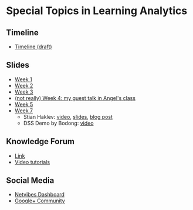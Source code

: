Special Topics in Learning Analytics
======

## Timeline

- [Timeline (draft)](timeline.md)

## Slides

- [Week 1](https://meefen.github.io/LA-UMN/slides/week1.html)
- [Week 2](https://meefen.github.io/LA-UMN/slides/week2.html)
- [Week 3](https://meefen.github.io/LA-UMN/slides/week3.html)
- [(not really) Week 4: my guest talk in Angel's class](https://meefen.github.io/LA-UMN/slides/guest-talk.html)
- [Week 5](https://meefen.github.io/LA-UMN/slides/week5.html)
- [Week 7](https://meefen.github.io/LA-UMN/slides/week7.html)
  - Stian Haklev: [video](https://www.youtube.com/watch?v=4_BR17BJTlA&feature=youtu.be), [slides](https://meefen.github.io/LA-UMN/slides/DataWrangling_Haklev.pdf), [blog post](http://reganmian.net/blog/2014/10/14/starting-data-analysiswrangling-with-r-things-i-wish-id-been-told/)
  - DSS Demo by Bodong: [video](https://www.youtube.com/watch?v=LuBYCKlmqXw)

## Knowledge Forum

- [Link](http://kf.utoronto.ca:8080/kforum)
- [Video tutorials](http://kf.utoronto.ca:8080/kforum/about)

## Social Media

- [Netvibes Dashboard](http://www.netvibes.com/laumn)
- [Google+ Community](https://plus.google.com/u/1/communities/105833645291967441690)
